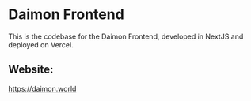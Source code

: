 # Daimon Frontend

This is the codebase for the Daimon Frontend, developed in NextJS and deployed on Vercel.

## Website:
https://daimon.world
